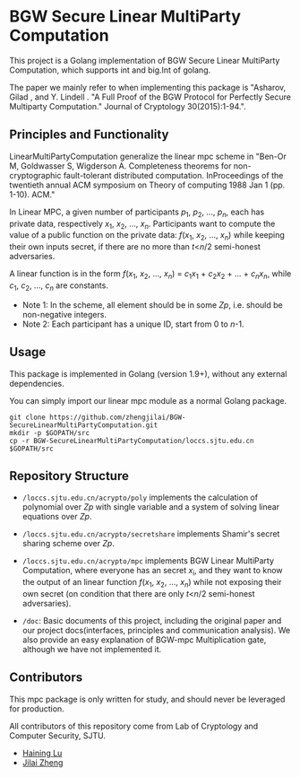 # BGW Secure Linear MultiParty Computation

This project is a Golang implementation of BGW Secure Linear MultiParty Computation, which supports int and big.Int of golang.

The paper we mainly refer to when implementing this package is 
"Asharov, Gilad , and Y. Lindell . "A Full Proof of the BGW Protocol for Perfectly Secure Multiparty Computation." Journal of Cryptology 30(2015):1-94.". 


## Principles and Functionality
LinearMultiPartyComputation generalize the linear mpc scheme in "Ben-Or M, Goldwasser S, Wigderson A. Completeness theorems for non-cryptographic
fault-tolerant distributed computation. InProceedings of the twentieth annual ACM symposium on Theory of computing 1988 Jan 1 (pp. 1-10). ACM."

In Linear MPC, a given number of participants <i>p</i><sub>1</sub>, <i>p</i><sub>2</sub>, ..., <i>p<sub>n</sub></i>,
each has private data, respectively <i>x</i><sub>1</sub>, <i>x</i><sub>2</sub>, ..., <i>x<sub>n</sub></i>.
Participants want to compute the value of a public function on the private data:
<i>f</i>(<i>x</i><sub>1</sub>, <i>x</i><sub>2</sub>, ..., <i>x<sub>n</sub></i>)
while keeping their own inputs secret, if there are no more than <i>t</i>&lt;<i>n</i>/2 semi-honest
adversaries.

A linear function is in the form <i>f</i>(<i>x</i><sub>1</sub>, <i>x</i><sub>2</sub>, ..., <i>x<sub>n</sub></i>)
= <i>c</i><sub>1</sub><i>x</i><sub>1</sub> + <i>c</i><sub>2</sub><i>x</i><sub>2</sub> + ... +
<i>c<sub>n</sub></i><i>x<sub>n</sub></i>, while <i>c</i><sub>1</sub>, <i>c</i><sub>2</sub>, ..., <i>c<sub>n</sub></i>
are constants.

- Note 1: In the scheme, all element should be in some <i>Zp</i>, i.e. should be non-negative integers.
- Note 2: Each participant has a unique ID, start from 0 to <i>n</i>-1.

## Usage

This package is implemented in Golang (version 1.9+), without any external dependencies.

You can simply import our linear mpc module as a normal Golang package.
```shell 
git clone https://github.com/zhengjilai/BGW-SecureLinearMultiPartyComputation.git
mkdir -p $GOPATH/src
cp -r BGW-SecureLinearMultiPartyComputation/loccs.sjtu.edu.cn $GOPATH/src
```

## Repository Structure

- ```/loccs.sjtu.edu.cn/acrypto/poly``` implements the calculation of polynomial over <i>Zp</i> with single variable 
and a system of solving linear equations over <i>Zp</i>.

- ```/loccs.sjtu.edu.cn/acrypto/secretshare``` implements Shamir's secret sharing scheme over <i>Zp</i>.

- ```/loccs.sjtu.edu.cn/acrypto/mpc``` implements BGW Linear MultiParty Computation, where everyone has an secret <i>x</i><sub>i</sub>, 
and they want to know the output of an linear function <i>f</i>(<i>x</i><sub>1</sub>, <i>x</i><sub>2</sub>, ..., <i>x<sub>n</sub></i>)
while not exposing their own secret (on condition that there are only <i>t</i>&lt;<i>n</i>/2 semi-honest adversaries).

- ```/doc```: Basic documents of this project, including the original paper and our project docs(interfaces, principles and communication analysis).
We also provide an easy explanation of BGW-mpc Multiplication gate, although we have not implemented it.


## Contributors

This mpc package is only written for study, and should never be leveraged for production.

All contributors of this repository come from Lab of Cryptology and Computer Security, SJTU.

- [Haining Lu]()
- [Jilai Zheng](https://github.com/zhengjilai)


